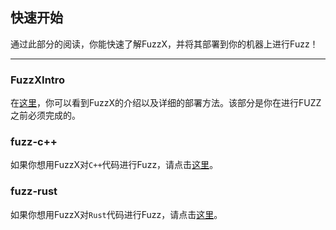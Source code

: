 
## 快速开始


通过此部分的阅读，你能快速了解FuzzX，并将其部署到你的机器上进行Fuzz！

---

### FuzzXIntro

在[这里](https://www.baidu.com)，你可以看到FuzzX的介绍以及详细的部署方法。该部分是你在进行FUZZ之前必须完成的。


### fuzz-c++


如果你想用FuzzX对`C++`代码进行Fuzz，请点击[这里](https://www.baidu.com)。

### fuzz-rust


如果你想用FuzzX对`Rust`代码进行Fuzz，请点击[这里](https://www.baidu.com)。

